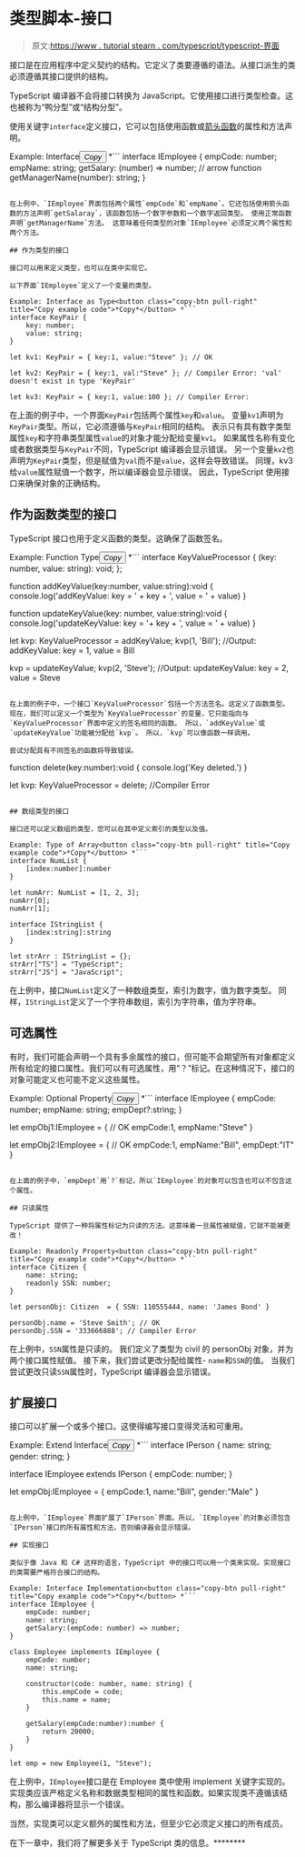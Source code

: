 # 类型脚本-接口

> 原文:[https://www . tutorial stearn . com/typescript/typescript-界面](https://www.tutorialsteacher.com/typescript/typescript-interface)

接口是在应用程序中定义契约的结构。它定义了类要遵循的语法。从接口派生的类必须遵循其接口提供的结构。

TypeScript 编译器不会将接口转换为 JavaScript。它使用接口进行类型检查。这也被称为“鸭分型”或“结构分型”。

使用关键字`interface`定义接口，它可以包括使用函数或[箭头函数](/typescript/arrow-function)的属性和方法声明。

Example: Interface<button class="copy-btn pull-right" title="Copy example code">*Copy*</button> *```
interface IEmployee {
    empCode: number;
    empName: string;
    getSalary: (number) => number; // arrow function
    getManagerName(number): string; 
} 
```

在上例中，`IEmployee`界面包括两个属性`empCode`和`empName`。它还包括使用箭头函数的方法声明`getSalaray`，该函数包括一个数字参数和一个数字返回类型。 使用正常函数声明`getManagerName`方法。 这意味着任何类型的对象`IEmployee`必须定义两个属性和两个方法。

## 作为类型的接口

接口可以用来定义类型，也可以在类中实现它。

以下界面`IEmployee`定义了一个变量的类型。

Example: Interface as Type<button class="copy-btn pull-right" title="Copy example code">*Copy*</button> *```
interface KeyPair {
    key: number;
    value: string;
}

let kv1: KeyPair = { key:1, value:"Steve" }; // OK

let kv2: KeyPair = { key:1, val:"Steve" }; // Compiler Error: 'val' doesn't exist in type 'KeyPair'

let kv3: KeyPair = { key:1, value:100 }; // Compiler Error: 
```

在上面的例子中，一个界面`KeyPair`包括两个属性`key`和`value`。 变量`kv1`声明为`KeyPair`类型。所以，它必须遵循与`KeyPair`相同的结构。 表示只有具有数字类型属性`key`和字符串类型属性`value`的对象才能分配给变量`kv1`。 如果属性名称有变化或者数据类型与`KeyPair`不同，TypeScript 编译器会显示错误。 另一个变量`kv2`也声明为`KeyPair`类型，但是赋值为`val`而不是`value`，这样会导致错误。 同理，kv3 给`value`属性赋值一个数字，所以编译器会显示错误。 因此，TypeScript 使用接口来确保对象的正确结构。

## 作为函数类型的接口

TypeScript 接口也用于定义函数的类型。这确保了函数签名。

Example: Function Type<button class="copy-btn pull-right" title="Copy example code">*Copy*</button> *```
interface KeyValueProcessor
{
    (key: number, value: string): void;
};

function addKeyValue(key:number, value:string):void { 
    console.log('addKeyValue: key = ' + key + ', value = ' + value)
}

function updateKeyValue(key: number, value:string):void { 
    console.log('updateKeyValue: key = '+ key + ', value = ' + value)
}

let kvp: KeyValueProcessor = addKeyValue;
kvp(1, 'Bill'); //Output: addKeyValue: key = 1, value = Bill 

kvp = updateKeyValue;
kvp(2, 'Steve'); //Output: updateKeyValue: key = 2, value = Steve 
```

在上面的例子中，一个接口`KeyValueProcessor`包括一个方法签名。这定义了函数类型。 现在，我们可以定义一个类型为`KeyValueProcessor`的变量，它只能指向与`KeyValueProcessor`界面中定义的签名相同的函数。 所以，`addKeyValue`或`updateKeyValue`功能被分配给`kvp`。 所以，`kvp`可以像函数一样调用。

尝试分配具有不同签名的函数将导致错误。

```
function delete(key:number):void { 
    console.log('Key deleted.')
}

let kvp: KeyValueProcessor = delete; //Compiler Error 
```

## 数组类型的接口

接口还可以定义数组的类型，您可以在其中定义索引的类型以及值。

Example: Type of Array<button class="copy-btn pull-right" title="Copy example code">*Copy*</button> *```
interface NumList {
    [index:number]:number
}

let numArr: NumList = [1, 2, 3];
numArr[0];
numArr[1];

interface IStringList {
    [index:string]:string
}

let strArr : IStringList = {};
strArr["TS"] = "TypeScript";
strArr["JS"] = "JavaScript"; 
```

在上例中，接口`NumList`定义了一种数组类型，索引为数字，值为数字类型。 同样，`IStringList`定义了一个字符串数组，索引为字符串，值为字符串。

## 可选属性

有时，我们可能会声明一个具有多余属性的接口，但可能不会期望所有对象都定义所有给定的接口属性。我们可以有可选属性，用“？”标记。在这种情况下，接口的对象可能定义也可能不定义这些属性。

Example: Optional Property<button class="copy-btn pull-right" title="Copy example code">*Copy*</button> *```
interface IEmployee {
    empCode: number;
    empName: string;
    empDept?:string;
}

let empObj1:IEmployee = {   // OK
    empCode:1,
    empName:"Steve"
}

let empObj2:IEmployee = {    // OK
    empCode:1,
    empName:"Bill",
    empDept:"IT"
} 
```

在上面的例子中，`empDept`用`?`标记，所以`IEmployee`的对象可以包含也可以不包含这个属性。

## 只读属性

TypeScript 提供了一种将属性标记为只读的方法。这意味着一旦属性被赋值，它就不能被更改！

Example: Readonly Property<button class="copy-btn pull-right" title="Copy example code">*Copy*</button> *```
interface Citizen {
    name: string;
    readonly SSN: number;
}

let personObj: Citizen  = { SSN: 110555444, name: 'James Bond' }

personObj.name = 'Steve Smith'; // OK
personObj.SSN = '333666888'; // Compiler Error 
```

在上例中，`SSN`属性是只读的。 我们定义了类型为 civil 的 personObj 对象，并为两个接口属性赋值。 接下来，我们尝试更改分配给属性- `name`和`SSN`的值。 当我们尝试更改只读`SSN`属性时，TypeScript 编译器会显示错误。

## 扩展接口

接口可以扩展一个或多个接口。这使得编写接口变得灵活和可重用。

Example: Extend Interface<button class="copy-btn pull-right" title="Copy example code">*Copy*</button> *```
interface IPerson {
    name: string;
    gender: string;
}

interface IEmployee extends IPerson {
    empCode: number;
}

let empObj:IEmployee = {
    empCode:1,
    name:"Bill",
    gender:"Male"
} 
```

在上例中，`IEmployee`界面扩展了`IPerson`界面。所以，`IEmployee`的对象必须包含`IPerson`接口的所有属性和方法，否则编译器会显示错误。

## 实现接口

类似于像 Java 和 C# 这样的语言，TypeScript 中的接口可以用一个类来实现。实现接口的类需要严格符合接口的结构。

Example: Interface Implementation<button class="copy-btn pull-right" title="Copy example code">*Copy*</button> *```
interface IEmployee {
    empCode: number;
    name: string;
    getSalary:(empCode: number) => number;
}

class Employee implements IEmployee { 
    empCode: number;
    name: string;

    constructor(code: number, name: string) { 
        this.empCode = code;
        this.name = name;
    }

    getSalary(empCode:number):number { 
        return 20000;
    }
}

let emp = new Employee(1, "Steve"); 
```

在上例中，`IEmployee`接口是在 Employee 类中使用 implement 关键字实现的。 实现类应该严格定义名称和数据类型相同的属性和函数。如果实现类不遵循该结构，那么编译器将显示一个错误。

当然，实现类可以定义额外的属性和方法，但至少它必须定义接口的所有成员。

在下一章中，我们将了解更多关于 TypeScript 类的信息。********